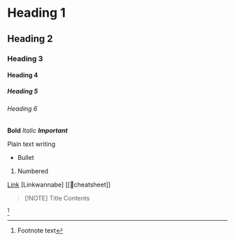 # Heading 1
## Heading 2
### Heading 3
#### Heading 4
##### Heading 5
###### Heading 6

**Bold**
*Italic*
***Important***

Plain text writing 
- Bullet 
1. Numbered 


[Link]()
[Linkwannabe]
[[💯cheatsheet]] 
> [!NOTE] Title
> Contents

[^1]

[^1]: Footnote text

